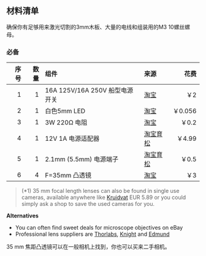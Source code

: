 ## 材料清单

确保你有足够用来激光切割的3mm木板、大量的电线和组装用的M3 10螺丝螺母。

### 必备

|序号|数量|组件|来源|花费|
| ------------: | ------------: | :------------ | :------------ | ------------: |
|1|1|16A 125V/16A 250V 船型电源开关|[淘宝](https://s.taobao.com/search?q=16A+125V%E8%88%B9%E5%9E%8B%E7%94%B5%E6%BA%90%E5%BC%80%E5%85%B3&imgfile=&commend=all&ssid=s5-e&search_type=item&sourceId=tb.index&spm=a21bo.50862.201856-taobao-item.1&ie=utf8&initiative_id=tbindexz_20170703)|￥2|
|2|1|白色5mm LED|[淘宝](https://s.taobao.com/search?q=%E7%99%BD%E8%89%B25mm+LED&imgfile=&js=1&stats_click=search_radio_all%3A1&initiative_id=staobaoz_20170703&ie=utf8)|￥0.056|
|3|1|3W 220Ω 电阻|[淘宝](https://s.taobao.com/search?q=3W+220%E6%AC%A7%E7%94%B5%E9%98%BB&imgfile=&js=1&stats_click=search_radio_all%3A1&initiative_id=staobaoz_20170703&ie=utf8)|￥0.2|
|4|1|12V 1A 电源适配器|[淘宝育松](https://item.taobao.com/item.htm?spm=a1z10.3-c-s.w4002-14787471870.21.7a787e4fGkv6uA&id=3430506269)|￥4.99|
|5|1|2.1mm (5.5mm) 电源端子|[淘宝育松](https://item.taobao.com/item.htm?spm=a1z10.3-c-s.w4002-14787471870.9.f0ce84a6IUTJK&id=542227442516)|￥0.5|
|6|4|F=35mm 凸透镜|[淘宝](https://item.taobao.com/item.htm?spm=a230r.1.14.16.ebb2eb2n30bY8&id=15503627973&ns=1&abbucket=9#detail)|￥3|


> (*1) 35 mm focal length lenses can also be found in single use cameras, available anywhere like [Kruidvat](https://www.kruidvat.nl/agfaphoto-lebox-flash-camera/p/2224083) EUR 5.89 or you could simply ask a shop to save the used cameras for you.

**Alternatives**

* You can often find sweet deals for microscope objectives on eBay
* Professional lens suppliers are [Thorlabs](http://www.thorlabs.com), [Knight](http://www.knightoptical.com/) and [Edmund](http://www.edmundoptics.com)

35 mm 焦距凸透镜可以在一般相机上找到，你也可以买来二手相机。
